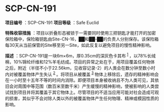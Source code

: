 # SCP-CN-191


**项目编号** ：SCP-CN-191
**项目等级** ：Safe Euclid


**特殊收容措施** ：项目以折叠形态被锁于一需要同时使用三把钥匙才能打开的加密保险箱中，保险箱钥匙由Site-CN-16，██和██-██的负责人分别保存。该保险箱每30天从当前保管的Site移至另一Site，如此反复以避免项目的慢性精神影响。

**描述** ：SCP-CN-191是一块6m×6m，厚0.35cm的深灰色卡其布<sup class='footnoteref'>
 <a shape='rect' class='footnoteref' id='footnoteref-1' href='javascript:;' onclick='WIKIDOT.page.utils.scrollToReference(&apos;footnote-1&apos;)'>1</a>
</sup>，以78%长绒棉，10%锦纶纤维和12%羊毛纺成。项目的异常之处在于，用项目覆盖任何物体之后，附近（半径不小于22.56km，见收容记录-2）的人类会在数分钟至数小时内对被覆盖物体产生失认<sup class='footnoteref'>
 <a shape='rect' class='footnoteref' id='footnoteref-2' href='javascript:;' onclick='WIKIDOT.page.utils.scrollToReference(&apos;footnote-2&apos;)'>2</a>
</sup>。将项目从被覆盖<sup class='footnoteref'>
 <a shape='rect' class='footnoteref' id='footnoteref-3' href='javascript:;' onclick='WIKIDOT.page.utils.scrollToReference(&apos;footnote-3&apos;)'>3</a>
</sup>物体上移除后，遗存的精神影响会在一小时至十五年不等的时间内消除。即便项目本身被收纳且不为人类可见，其依旧会对周围中等范围（数百米至数千米）产生缓慢的精神影响，使被影响的人类尝试找到项目并将其覆盖于其它物体上。尽管项目的不适当应用可能对社会造成可观的损害，其似乎不会对除人类以外的被覆盖物体产生任何物理、精神或模因性质的影响。








